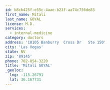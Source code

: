 ```yaml
---
id: b8cb425f-e55c-4aae-b23f-aa74c756de83
first_name: Mitali
last_name: GOYAL
license: M.D.
services:
  - internal-medicine
category: doctors
address: '10105 Banburry  Cross Dr   Ste 150'
city: 'Las Vegas'
state: NV
zip: '89145'
phone: 702-854-3220
title: 'Mitali GOYAL'
_geoloc:
  lng: -115.26791
  lat: 36.167731
---
```

